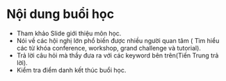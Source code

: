# Nội dung buổi học
- Tham khảo Slide giới thiệu môn học.
- Nói về các hội nghị lớn phổ biến được nhiều người quan tâm ( Tìm hiểu các từ khóa conference, workshop, grand challenge và tutorial).
- Trả lời câu hỏi mà thầy đưa ra với các keyword bên trên(Tiến Trung trả lời).
- Kiểm tra điểm danh kết thúc buổi học.
